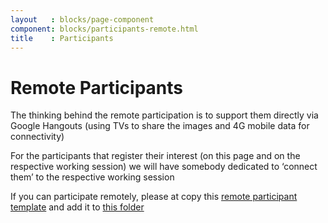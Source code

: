 ```yaml
---
layout   : blocks/page-component
component: blocks/participants-remote.html
title    : Participants
---
```


# Remote Participants

The thinking behind the remote participation is to support them directly via Google Hangouts (using TVs to share the images and 4G mobile data for connectivity)

For the participants that register their interest (on this page and on the respective working session) we will have somebody dedicated to ‘connect them’ to the respective working session

If you can participate remotely, please at copy this [remote participant template](https://github.com/OWASP/owasp-summit-2017/blob/master/Participants/_template/remote-participant.md) and add it to [this folder](https://github.com/OWASP/owasp-summit-2017/tree/master/Participants/remote)